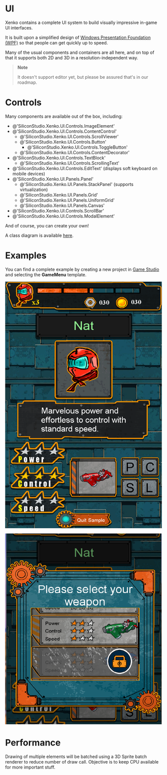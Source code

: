 # UI

Xenko contains a complete UI system to build visually impressive in-game UI interfaces.

It is built upon a simplified design of [Windows Presentation Foundation (WPF)](http://msdn.microsoft.com/en-us/library/ms754130%28v=vs.110%29.aspx)  so that people can get quickly up to speed.

Many of the usual components and containers are all here, and on top of that it supports both 2D and 3D in a resolution-independent way.

> **Note**
> 
> It doesn't support editor yet, but please be assured that's in our roadmap.    

# Controls

Many components are available out of the box, including:

- @'SiliconStudio.Xenko.UI.Controls.ImageElement'
- @'SiliconStudio.Xenko.UI.Controls.ContentControl'
  - @'SiliconStudio.Xenko.UI.Controls.ScrollViewer'
  - @'SiliconStudio.Xenko.UI.Controls.Button'
    - @'SiliconStudio.Xenko.UI.Controls.ToggleButton'
  - @'SiliconStudio.Xenko.UI.Controls.ContentDecorator'
- @'SiliconStudio.Xenko.UI.Controls.TextBlock'
  - @'SiliconStudio.Xenko.UI.Controls.ScrollingText'
- @'SiliconStudio.Xenko.UI.Controls.EditText' (displays soft keyboard on mobile devices)
- @'SiliconStudio.Xenko.UI.Panels.Panel'
  - @'SiliconStudio.Xenko.UI.Panels.StackPanel' (supports virtualization)
  - @'SiliconStudio.Xenko.UI.Panels.Grid'
  - @'SiliconStudio.Xenko.UI.Panels.UniformGrid'
  - @'SiliconStudio.Xenko.UI.Panels.Canvas'
- @'SiliconStudio.Xenko.UI.Controls.ScrollBar'
- @'SiliconStudio.Xenko.UI.Controls.ModalElement'

And of course, you can create your own!

A class diagram is available [here](controls/uielement-class-diagram.md).

# Examples

You can find a complete example by creating a new project in [Game Studio](../game-studio/index.md) and selecting the **GameMenu** template.

![media/ui-1.png](media/ui-1.png) 

![media/ui-2.png](media/ui-2.png) 

# Performance

Drawing of multiple elements will be batched using a 3D Sprite batch renderer to reduce number of draw call. Objective is to keep CPU available for more important stuff.

